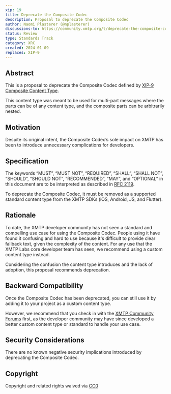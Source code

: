 ```yaml
---
xip: 19
title: Deprecate the Composite Codec
description: Proposal to deprecate the Composite Codec
author: Naomi Plasterer (@nplasterer)
discussions-to: https://community.xmtp.org/t/deprecate-the-composite-codec/525
status: Review
type: Standards Track
category: XRC
created: 2024-01-09
replaces: XIP-9
---
```


## Abstract

This is a proposal to deprecate the Composite Codec defined by [XIP-9 Composite Content Type](https://github.com/xmtp/XIPs/blob/main/XIPs/xip-9-composite-content-type.md).

This content type was meant to be used for multi-part messages where the parts can be of any content type, and the composite parts can be arbitrarily nested.

## Motivation

Despite its original intent, the Composite Codec’s sole impact on XMTP has been to introduce unnecessary complications for developers.

## Specification

The keywords “MUST”, “MUST NOT”, “REQUIRED”, “SHALL”, “SHALL NOT”, “SHOULD”, “SHOULD NOT”, “RECOMMENDED”, “MAY”, and “OPTIONAL” in this document are to be interpreted as described in [RFC 2119](https://www.ietf.org/rfc/rfc2119.txt).

To deprecate the Composite Codec, it must be removed as a supported standard content type from the XMTP SDKs (iOS, Android, JS, and Flutter).

## Rationale

To date, the XMTP developer community has not seen a standard and compelling use case for using the Composite Codec. People using it have found it confusing and hard to use because it's difficult to provide clear fallback text, given the complexity of the content. For any use that the XMTP Labs core developer team has seen, we recommend using a custom content type instead.

Considering the confusion the content type introduces and the lack of adoption, this proposal recommends deprecation.

## Backward Compatibility

Once the Composite Codec has been deprecated, you can still use it by adding it to your project as a custom content type.

However, we recommend that you check in with the [XMTP Community Forums](https://community.xmtp.org/c/development/ideas/54) first, as the developer community may have since developed a better custom content type or standard to handle your use case.

## Security Considerations

There are no known negative security implications introduced by deprecating the Composite Codec.

## Copyright

Copyright and related rights waived via [CC0](https://creativecommons.org/publicdomain/zero/1.0/)
